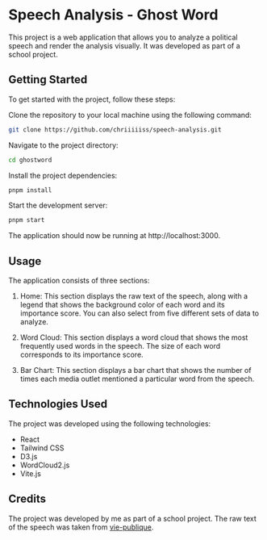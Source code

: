 # Speech Analysis - Ghost Word

This project is a web application that allows you to analyze a political speech and render the analysis visually. It was developed as part of a school project.

## Getting Started

To get started with the project, follow these steps:

Clone the repository to your local machine using the following command:

```zsh
git clone https://github.com/chriiiiiss/speech-analysis.git
```

Navigate to the project directory:

```zsh
cd ghostword
```

Install the project dependencies:

```zsh
pnpm install
```

Start the development server:

```zsh
pnpm start
```

The application should now be running at http://localhost:3000.

## Usage

The application consists of three sections:

1. Home: This section displays the raw text of the speech, along with a legend that shows the background color of each word and its importance score. You can also select from five different sets of data to analyze.

2. Word Cloud: This section displays a word cloud that shows the most frequently used words in the speech. The size of each word corresponds to its importance score.

3. Bar Chart: This section displays a bar chart that shows the number of times each media outlet mentioned a particular word from the speech.

## Technologies Used

The project was developed using the following technologies:

- React
- Tailwind CSS
- D3.js
- WordCloud2.js
- Vite.js

## Credits

The project was developed by me as part of a school project. The raw text of the speech was taken from [vie-publique](https://www.vie-publique.fr/discours/288955-elisabeth-borne-16032023-engagement-reponsabilite-reforme-des-retraites).
